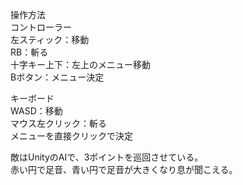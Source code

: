 操作方法<br>
コントローラー<br>
  左スティック：移動<br>
  RB：斬る<br>
  十字キー上下：左上のメニュー移動<br>
  Bボタン：メニュー決定<br>
  
キーボード<br>
  WASD：移動<br>
  マウス左クリック：斬る<br>
  メニューを直接クリックで決定<br>
  
敵はUnityのAIで、3ポイントを巡回させている。<br>
赤い円で足音、青い円で足音が大きくなり息が聞こえる。<br>
